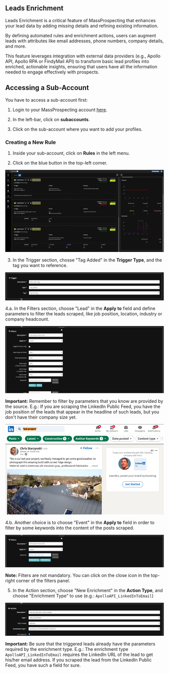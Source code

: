 ## Leads Enrichment

Leads Enrichment is a critical feature of MassProspecting that enhances your lead data by adding missing details and refining existing information. 

By defining automated rules and enrichment actions, users can augment leads with attributes like email addresses, phone numbers, company details, and more. 

This feature leverages integration with external data providers (e.g., Apollo API, Apollo RPA or FindyMail API) to transform basic lead profiles into enriched, actionable insights, ensuring that users have all the information needed to engage effectively with prospects.

## Accessing a Sub-Account

You have to access a sub-account first:

1. Login to your MassProspecting account [here](https://massprospecting.com/login).

2. In the left-bar, click on **subaccounts**.

3. Click on the sub-account where you want to add your profiles.

### Creating a New Rule

1. Inside your sub-account, click on **Rules** in the left menu.

2. Click on the blue button in the top-left corner.

![Rules Screen](../assets/user/8-1.png)

3. In the Trigger section, chosse "Tag Added" in the **Trigger Type**, and the tag you want to reference.

![Defining Rule Trigger](../assets/user/8-2.png)

4.a. In the Filters section, choose "Lead" in the **Apply to** field and define parameters to filter the leads scraped, like job position, location, industry or company headcount.

![Filtering by Leads Attributes](../assets/user/7-5.png)

**Important:** Remember to filter by parameters that you know are provided by the source. E.g.: If you are scraping the LinkedIn Public Feed, you have the job position of the leads that appear in the headline of such leads, but you don't have their company size yet.

![Scraping LinkedIn Public Feed](../assets/user/7-6.png)

4.b. Another choice is to choose "Event" in the **Apply to** field in order to filter by some keywords into the content of the posts scraped.

![Filtering by Events Content](../assets/user/7-7.png)

**Note:** Filters are not mandatory. You can click on the close icon in the top-right corner of the filters panel.

5. In the Action section, choose "New Enrichment" in the **Action Type**, and choose "Enrichment Type" to use (e.g.: `ApolloAPI_LinkedInToEmail`)

![Defining Rule Action](../assets/user/8-3.png)

**Important:** Be sure that the triggered leads already have the parameters required by the enrichment type. E.g.: The enrichment type `ApolloAPI_LinkedInToEmail` requires the LinkedIn URL of the lead to get his/her email address. If you scraped the lead from the LinkedIn Public Feed, you have such a field for sure.


